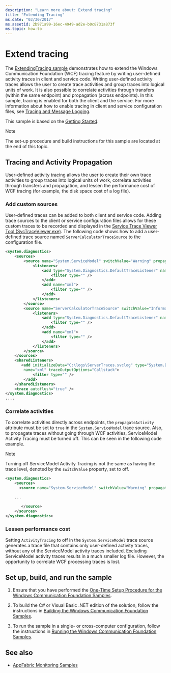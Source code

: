 ```yaml
---
description: "Learn more about: Extend tracing"
title: "Extending Tracing"
ms.date: "03/30/2017"
ms.assetid: 2b971a99-16ec-4949-ad2e-b0c8731a873f
ms.topic: how-to
---
```

# Extend tracing

The [ExtendingTracing sample](https://github.com/dotnet/samples/tree/main/framework/wcf) demonstrates how to extend the Windows Communication Foundation (WCF) tracing feature by writing user-defined activity traces in client and service code. Writing user-defined activity traces allows the user to create trace activities and group traces into logical units of work. It is also possible to correlate activities through transfers (within the same endpoint) and propagation (across endpoints). In this sample, tracing is enabled for both the client and the service. For more information about how to enable tracing in client and service configuration files, see [Tracing and Message Logging](tracing-and-message-logging.md).

This sample is based on the [Getting Started](getting-started-sample.md).

> [!NOTE]
> The set-up procedure and build instructions for this sample are located at the end of this topic.

## Tracing and Activity Propagation

User-defined activity tracing allows the user to create their own trace activities to group traces into logical units of work, correlate activities through transfers and propagation, and lessen the performance cost of WCF tracing (for example, the disk space cost of a log file).

### Add custom sources

User-defined traces can be added to both client and service code. Adding trace sources to the client or service configuration files allows for these custom traces to be recorded and displayed in the [Service Trace Viewer Tool (SvcTraceViewer.exe)](../service-trace-viewer-tool-svctraceviewer-exe.md). The following code shows how to add a user-defined trace source named `ServerCalculatorTraceSource` to the configuration file.

```xml
<system.diagnostics>
    <sources>
        <source name="System.ServiceModel" switchValue="Warning" propagateActivity="true">
            <listeners>
                <add type="System.Diagnostics.DefaultTraceListener" name="Default">
                    <filter type="" />
                </add>
                <add name="xml">
                    <filter type="" />
                </add>
            </listeners>
        </source>
        <source name="ServerCalculatorTraceSource" switchValue="Information,ActivityTracing">
            <listeners>
                <add type="System.Diagnostics.DefaultTraceListener" name="Default">
                    <filter type="" />
                </add>
                <add name="xml">
                    <filter type="" />
                </add>
            </listeners>
        </source>
    </sources>
    <sharedListeners>
       <add initializeData="C:\logs\ServerTraces.svclog" type="System.Diagnostics.XmlWriterTraceListener"
        name="xml" traceOutputOptions="Callstack">
            <filter type="" />
        </add>
    </sharedListeners>
    <trace autoflush="true" />
</system.diagnostics>
....
```

### Correlate activities

To correlate activities directly across endpoints, the `propagateActivity` attribute must be set to `true` in the `System.ServiceModel` trace source. Also, to propagate traces without going through WCF activities, ServiceModel Activity Tracing must be turned off. This can be seen in the following code example.

> [!NOTE]
> Turning off ServiceModel Activity Tracing is not the same as having the trace level, denoted by the `switchValue` property, set to off.

```xml
<system.diagnostics>
    <sources>
      <source name="System.ServiceModel" switchValue="Warning" propagateActivity="true">

    ...

       </source>
    </sources>
</system.diagnostics>
```

### Lessen performance cost

Setting `ActivityTracing` to off in the `System.ServiceModel` trace source generates a trace file that contains only user-defined activity traces, without any of the ServiceModel activity traces included. Excluding ServiceModel activity traces results in a much smaller log file. However, the opportunity to correlate WCF processing traces is lost.

## Set up, build, and run the sample

1. Ensure that you have performed the [One-Time Setup Procedure for the Windows Communication Foundation Samples](one-time-setup-procedure-for-the-wcf-samples.md).

2. To build the C# or Visual Basic .NET edition of the solution, follow the instructions in [Building the Windows Communication Foundation Samples](building-the-samples.md).

3. To run the sample in a single- or cross-computer configuration, follow the instructions in [Running the Windows Communication Foundation Samples](running-the-samples.md).

## See also

- [AppFabric Monitoring Samples](/previous-versions/appfabric/ff383407(v=azure.10))
